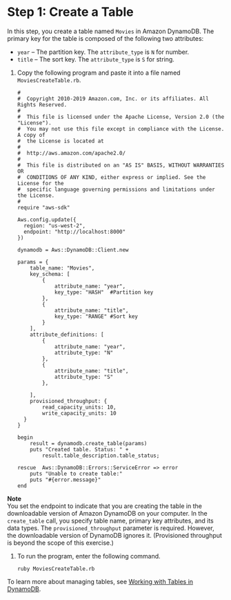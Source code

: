 # Step 1: Create a Table<a name="GettingStarted.Ruby.01"></a>

In this step, you create a table named `Movies` in Amazon DynamoDB\. The primary key for the table is composed of the following two attributes:
+ `year` – The partition key\. The `attribute_type` is `N` for number\. 
+ `title` – The sort key\. The `attribute_type` is `S` for string\.

1. Copy the following program and paste it into a file named `MoviesCreateTable.rb`\.

   ```
   #
   #  Copyright 2010-2019 Amazon.com, Inc. or its affiliates. All Rights Reserved.
   #
   #  This file is licensed under the Apache License, Version 2.0 (the "License").
   #  You may not use this file except in compliance with the License. A copy of
   #  the License is located at
   # 
   #  http://aws.amazon.com/apache2.0/
   # 
   #  This file is distributed on an "AS IS" BASIS, WITHOUT WARRANTIES OR
   #  CONDITIONS OF ANY KIND, either express or implied. See the License for the
   #  specific language governing permissions and limitations under the License.
   #
   require "aws-sdk"
   
   Aws.config.update({
     region: "us-west-2",
     endpoint: "http://localhost:8000"
   })
   
   dynamodb = Aws::DynamoDB::Client.new
   
   params = {
       table_name: "Movies",
       key_schema: [
           {
               attribute_name: "year",
               key_type: "HASH"  #Partition key
           },
           {
               attribute_name: "title",
               key_type: "RANGE" #Sort key 
           }
       ],
       attribute_definitions: [
           {
               attribute_name: "year",
               attribute_type: "N"
           },
           {
               attribute_name: "title",
               attribute_type: "S"
           },
   
       ],
       provisioned_throughput: { 
           read_capacity_units: 10,
           write_capacity_units: 10
     }
   }
   
   begin
       result = dynamodb.create_table(params)
       puts "Created table. Status: " + 
           result.table_description.table_status;
   
   rescue  Aws::DynamoDB::Errors::ServiceError => error
       puts "Unable to create table:"
       puts "#{error.message}"
   end
   ```
**Note**  
You set the endpoint to indicate that you are creating the table in the downloadable version of Amazon DynamoDB on your computer\.
In the `create_table` call, you specify table name, primary key attributes, and its data types\.
The `provisioned_throughput` parameter is required\. However, the downloadable version of DynamoDB ignores it\. \(Provisioned throughput is beyond the scope of this exercise\.\)

1. To run the program, enter the following command\.

   `ruby MoviesCreateTable.rb`

To learn more about managing tables, see [Working with Tables in DynamoDB](WorkingWithTables.md)\.
